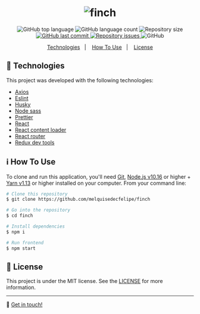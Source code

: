 <h1 align="center">
    <img alt="finch" src="https://res.cloudinary.com/dtifsqadc/image/upload/v1570841420/code_2x_p0tgot.png" />
    <br>
</h1>

<p align="center">
  <img alt="GitHub top language" src="https://img.shields.io/github/languages/top/melquisedecfelipe/finch.svg">

  <img alt="GitHub language count" src="https://img.shields.io/github/languages/count/melquisedecfelipe/finch.svg">

  <img alt="Repository size" src="https://img.shields.io/github/repo-size/melquisedecfelipe/finch.svg">

  <a href="https://github.com/melquisedecfelipe/finch/commits/master">
    <img alt="GitHub last commit" src="https://img.shields.io/github/last-commit/melquisedecfelipe/finch.svg">
  </a>

  <a href="https://github.com/melquisedecfelipe/finch/issues">
    <img alt="Repository issues" src="https://img.shields.io/github/issues/melquisedecfelipe/finch.svg">
  </a>

  <img alt="GitHub" src="https://img.shields.io/github/license/melquisedecfelipe/finch.svg">
</p>

<p align="center">
  <a href="#rocket-technologies">Technologies</a>&nbsp;&nbsp;&nbsp;|&nbsp;&nbsp;&nbsp;
  <a href="#information_source-how-to-use">How To Use</a>&nbsp;&nbsp;&nbsp;|&nbsp;&nbsp;&nbsp;
  <a href="#memo-license">License</a>
</p>

## :rocket: Technologies

This project was developed with the following technologies:

-  [Axios](https://github.com/axios/axios)
-  [Eslint](https://eslint.org/)
-  [Husky](https://github.com/typicode/husky)
-  [Node sass](https://www.npmjs.com/package/node-sass)
-  [Prettier](https://prettier.io/)
-  [React](https://reactjs.org/)
-  [React content loader](https://www.npmjs.com/package/react-content-loader)
-  [React router](https://reacttraining.com/react-router/)
-  [Redux dev tools](https://github.com/zalmoxisus/redux-devtools-extension)

## :information_source: How To Use

To clone and run this application, you'll need [Git](https://git-scm.com), [Node.js v10.16](https://nodejs.org/) or higher + [Yarn v1.13](https://yarnpkg.com/) or higher installed on your computer. From your command line:

```bash
# Clone this repository
$ git clone https://github.com/melquisedecfelipe/finch

# Go into the repository
$ cd finch

# Install dependencies
$ npm i

# Run frontend
$ npm start
```

## :memo: License
This project is under the MIT license. See the [LICENSE](https://github.com/melquisedecfelipe/finch/blob/master/LICENSE) for more information.

---

:wave: [Get in touch!](https://www.linkedin.com/in/melquisedecfelipe/)

